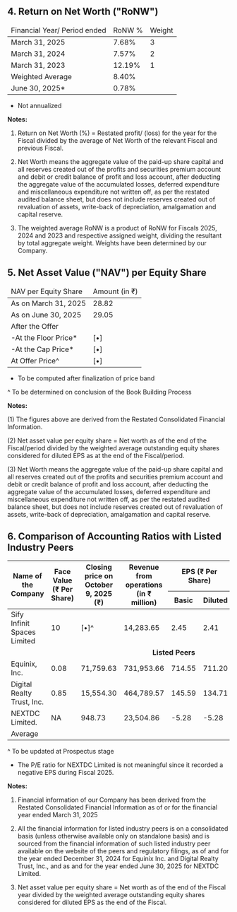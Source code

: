 ## 4. Return on Net Worth ("RoNW")

<table><thead><tr><td>Financial Year/ Period ended</td><td>RoNW %</td><td>Weight</td></tr></thead><tbody><tr><td>March 31, 2025</td><td>7.68%</td><td>3</td></tr><tr><td>March 31, 2024</td><td>7.57%</td><td>2</td></tr><tr><td>March 31, 2023</td><td>12.19%</td><td>1</td></tr><tr><td>Weighted Average</td><td>8.40%</td><td></td></tr><tr><td>June 30, 2025*</td><td>0.78%</td><td></td></tr></tbody></table>

* Not annualized

**Notes:**

1. Return on Net Worth (%) = Restated profit/ (loss) for the year for the Fiscal divided by the average of Net Worth of the relevant Fiscal and previous Fiscal.

2. Net Worth means the aggregate value of the paid-up share capital and all reserves created out of the profits and securities premium account and debit or credit balance of profit and loss account, after deducting the aggregate value of the accumulated losses, deferred expenditure and miscellaneous expenditure not written off, as per the restated audited balance sheet, but does not include reserves created out of revaluation of assets, write-back of depreciation, amalgamation and capital reserve.

3. The weighted average RoNW is a product of RoNW for Fiscals 2025, 2024 and 2023 and respective assigned weight, dividing the resultant by total aggregate weight. Weights have been determined by our Company.

## 5. Net Asset Value ("NAV") per Equity Share

<table><thead><tr><td>NAV per Equity Share</td><td>Amount (in ₹)</td></tr></thead><tbody><tr><td>As on March 31, 2025</td><td>28.82</td></tr><tr><td>As on June 30, 2025</td><td>29.05</td></tr><tr><td>After the Offer</td><td></td></tr><tr><td>-At the Floor Price*</td><td>[•]</td></tr><tr><td>-At the Cap Price*</td><td>[•]</td></tr><tr><td>At Offer Price^</td><td>[•]</td></tr></tbody></table>

* To be computed after finalization of price band

^ To be determined on conclusion of the Book Building Process

**Notes:**

(1) The figures above are derived from the Restated Consolidated Financial Information.

(2) Net asset value per equity share = Net worth as of the end of the Fiscal/period divided by the weighted average outstanding equity shares considered for diluted EPS as at the end of the Fiscal/period.

(3) Net Worth means the aggregate value of the paid-up share capital and all reserves created out of the profits and securities premium account and debit or credit balance of profit and loss account, after deducting the aggregate value of the accumulated losses, deferred expenditure and miscellaneous expenditure not written off, as per the restated audited balance sheet, but does not include reserves created out of revaluation of assets, write-back of depreciation, amalgamation and capital reserve.

## 6. Comparison of Accounting Ratios with Listed Industry Peers

<table><thead><tr><th rowspan="2">Name of the Company</th><th rowspan="2">Face Value (₹ Per Share)</th><th rowspan="2">Closing price on October 9, 2025 (₹)</th><th rowspan="2">Revenue from operations (in ₹ million)</th><th colspan="2">EPS (₹ Per Share)</th><th rowspan="2">NAV (₹ per share)<sup>3</sup></th><th rowspan="2">P/E Ratio<sup>4</sup></th><th rowspan="2">RONW (%)<sup>5</sup></th></tr><tr><th>Basic</th><th>Diluted</th></tr></thead><tbody><tr><td>Sify Infinit Spaces Limited</td><td>10</td><td>[•]^</td><td>14,283.65</td><td>2.45</td><td>2.41</td><td>28.82</td><td>[•]^</td><td>7.68%</td></tr><tr><td colspan="9" style="text-align:center; font-weight:bold;">Listed Peers</td></tr><tr><td>Equinix, Inc.</td><td>0.08</td><td>71,759.63</td><td>731,953.66</td><td>714.55</td><td>711.20</td><td>11,995.45</td><td>100.90</td><td>6.22%</td></tr><tr><td>Digital Realty Trust, Inc.</td><td>0.85</td><td>15,554.30</td><td>464,789.57</td><td>145.59</td><td>134.71</td><td>546.93</td><td>115.46</td><td>2.96%</td></tr><tr><td>NEXTDC Limited.</td><td>NA</td><td>948.73</td><td>23,504.86</td><td>-5.28</td><td>-5.28</td><td>366.88</td><td>NM*</td><td>-1.55%</td></tr><tr><td>Average</td><td></td><td></td><td></td><td></td><td></td><td></td><td>108.18</td><td>2.54%</td></tr></tbody></table>

^ To be updated at Prospectus stage

* The P/E ratio for NEXTDC Limited is not meaningful since it recorded a negative EPS during Fiscal 2025.

**Notes:**

1. Financial information of our Company has been derived from the Restated Consolidated Financial Information as of or for the financial year ended March 31, 2025

2. All the financial information for listed industry peers is on a consolidated basis (unless otherwise available only on standalone basis) and is sourced from the financial information of such listed industry peer available on the website of the peers and regulatory filings, as of and for the year ended December 31, 2024 for Equinix Inc. and Digital Realty Trust, Inc., and as and for the year ended June 30, 2025 for NEXTDC Limited.

3. Net asset value per equity share = Net worth as of the end of the Fiscal year divided by the weighted average outstanding equity shares considered for diluted EPS as the end of the Fiscal.